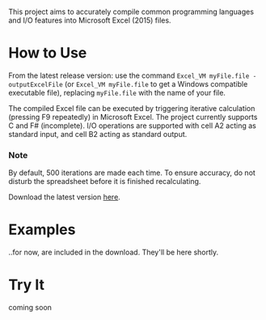 This project aims to accurately compile common programming languages and I/O features into Microsoft Excel (2015) files.

# How to Use

From the latest release version: use the command `Excel_VM myFile.file -outputExcelFile` (or `Excel_VM myFile.file` to get a Windows compatible executable file), replacing `myFile.file` with the name of your file.


The compiled Excel file can be executed by triggering iterative calculation (pressing F9 repeatedly) in Microsoft Excel. The project currently supports C and F# (incomplete). I/O operations are supported with cell A2 acting as standard input, and cell B2 acting as standard output.

### Note

By default, 500 iterations are made each time. To ensure accuracy, do not disturb the spreadsheet before it is finished recalculating.


Download the latest version [here](https://github.com/mrthefakeperson/Excel-Virtual-Machine/files/901329/Excel_VM.zip).

# Examples

..for now, are included in the download. They'll be here shortly.

# Try It

coming soon